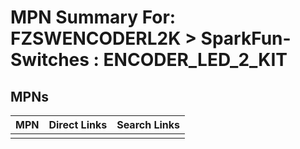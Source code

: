 



# MPN Summary For: FZSWENCODERL2K > SparkFun-Switches : ENCODER_LED_2_KIT

## MPNs
  

|MPN|Direct Links|Search Links|
| :--- | :--- | :--- |
||||

